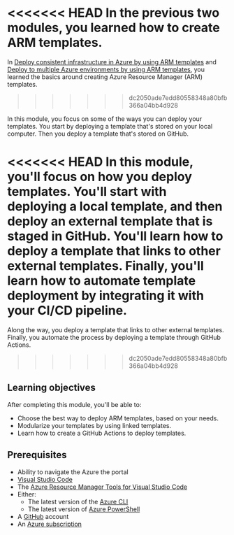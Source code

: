 <<<<<<< HEAD
﻿In the previous two modules, you learned how to create ARM templates.
=======
﻿In [Deploy consistent infrastructure in Azure by using ARM templates](https://docs.microsoft.com/learn/modules/create-azure-resource-manager-template-vs-code/?azure-portal-true) and [Deploy to multiple Azure environments by using ARM templates](https://docs.microsoft.com/learn/modules/modify-azure-resource-manager-template-reuse/?azure-portal=true), you learned the basics around creating Azure Resource Manager (ARM) templates.
>>>>>>> dc2050ade7edd80558348a80bfb366a04bb4d928

In this module, you focus on some of the ways you can deploy your templates. You start by deploying a template that's stored on your local computer. Then you deploy a template that's stored on GitHub.

<<<<<<< HEAD
In this module, you'll focus on how you deploy templates. You'll start with deploying a local template, and then deploy an external template that is staged in GitHub. You'll learn how to deploy a template that links to other external templates. Finally, you'll learn how to automate template deployment by integrating it with your CI/CD pipeline.
=======
Along the way, you deploy a template that links to other external templates. Finally, you automate the process by deploying a template through GitHub Actions.
>>>>>>> dc2050ade7edd80558348a80bfb366a04bb4d928

## Learning objectives

After completing this module, you'll be able to:

- Choose the best way to deploy ARM templates, based on your needs.
- Modularize your templates by using linked templates.
- Learn how to create a GitHub Actions to deploy templates.

## Prerequisites

- Ability to navigate the Azure the portal
- [Visual Studio Code](https://code.visualstudio.com?azure-portal=true)
- The [Azure Resource Manager Tools for Visual Studio Code](https://marketplace.visualstudio.com/items?itemName=msazurermtools.azurerm-vscode-tools&azure-portal=true)
- Either:
  - The latest version of the [Azure CLI](https://docs.microsoft.com/cli/azure/install-azure-cli?view=azure-cli-latest&azure-portal=true)
  - The latest version of [Azure PowerShell](https://docs.microsoft.com/powershell/azure/install-az-ps?view=azure-cli-latest&azure-portal=true)
- A [GitHub](https://github.com?azure-portal=true) account
- An [Azure subscription](https://azure.microsoft.com/free/?azure-portal=true)
